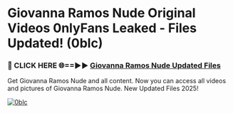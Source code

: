 # Giovanna Ramos Nude Original Videos 0nlyFans Leaked - Files Updated! (0blc)

<h3>🔴 CLICK HERE 🌐==►► <a href="https://tinyurl.com/4mcuefdz" rel="nofollow">Giovanna Ramos Nude Updated Files</a></h3>

Get Giovanna Ramos Nude and all content. Now you can access all videos and pictures of Giovanna Ramos Nude. New Updated Files 2025!

[![0blc](https://i.imgur.com/StAQSOY.gif)](https://tinyurl.com/4mcuefdz)
